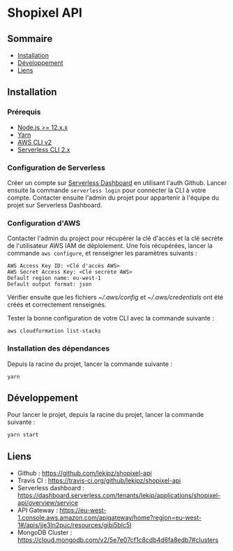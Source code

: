 # Shopixel API

## Sommaire

- [Installation](#installation)
- [Développement](#développement)
- [Liens](#liens)

## Installation

### Prérequis

- [Node.js >= 12.x.x](https://nodejs.org/en/download/)
- [Yarn](https://classic.yarnpkg.com/en/docs/install/)
- [AWS CLI v2](https://docs.aws.amazon.com/fr_fr/cli/latest/userguide/install-cliv2.html)
- [Serverless CLI 2.x](https://serverless.com/framework/docs/getting-started#installing-via-npm)

### Configuration de Serverless

Créer un compte sur [Serverless Dashboard](https://dashboard.serverless.com/) en utilisant
l'auth Github. Lancer ensuite la commande `serverless login` pour connecter la CLI à votre compte.
Contacter ensuite l'admin du projet pour appartenir à l'équipe du projet sur Serverless Dashboard.

### Configuration d'AWS

Contacter l'admin du project pour récupérer la clé d'accès et la clé secrète de l'utilisateur
AWS IAM de déploiement. Une fois récupérées, lancer la commande `aws configure`, et renseigner
les paramètres suivants :

```
AWS Access Key ID: <Clé d'accès AWS>
AWS Secret Access Key: <Clé secrète AWS>
Default region name: eu-west-1
Default output format: json
```

Vérifier ensuite que les fichiers *~/.aws/config* et *~/.aws/credentials* ont été créés et
correctement renseignés.

Tester la bonne configuration de votre CLI avec la commande suivante :

```shell script
aws cloudformation list-stacks
```

### Installation des dépendances

Depuis la racine du projet, lancer la commande suivante :

```shell script
yarn
```

## Développement

Pour lancer le projet, depuis la racine du projet, lancer la commande suivante :

```shell script
yarn start
```

## Liens

- Github : https://github.com/lekipz/shopixel-api
- Travis CI : https://travis-ci.org/github/lekipz/shopixel-api
- Serverless dashboard : https://dashboard.serverless.com/tenants/lekip/applications/shopixel-api/overview/service
- API Gateway : https://eu-west-1.console.aws.amazon.com/apigateway/home?region=eu-west-1#/apis/jje3ln2puc/resources/gibi5blc5l
- MongoDB Cluster : https://cloud.mongodb.com/v2/5e7e07cf1c8cdb4d6fa8edb7#clusters
